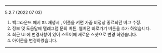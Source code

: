 
---
5.2.7 (2022 07 03)
1. 백그라운드 에서 tts 재생시 , 어플을 켜면 가끔 비정상 종료되던 버그 수정. 
2. 정보 및 도움말에 텔레그램 문의 버튼, 웹버전 바로가기 버튼을 추가 하였습니다. 
3. 최근 UI 에 변경사항이 있어 스토어에 새로운 스샷으로 변경 하였습니다. 
4. 아이콘을 변경하였습니다. 

---